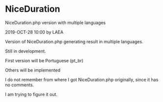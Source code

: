 # NiceDuration
NiceDuration.php version with multiple languages

2019-OCT-28 10:00 by LAEA

Version of NiceDuration.php generating result in multiple languages.

Still in development.

First version will be Portuguese (pt_br)

Others will be implemented

I do not remember from where I got NiceDuration.php originally, since it has no comments.

I am trying to figure it out.
